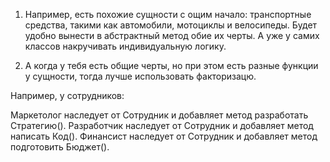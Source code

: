 1) Например, есть похожие сущности с ощим начало: транспортные средства, такими как автомобили, мотоциклы и велосипеды. Будет удобно вынести в абстрактный метод обие их черты. А уже у самих классов накручивать индивидуальную логику.

2) А когда у тебя есть общие черты, но при этом есть разные функции у сущности, тогда лучше использовать факторизацю.

Например, у сотрудников:

Маркетолог наследует от Сотрудник и добавляет метод разработать Стратегию().
Разработчик наследует от Сотрудник и добавляет метод написать Код().
Финансист наследует от Сотрудник и добавляет метод подготовить Бюджет().
